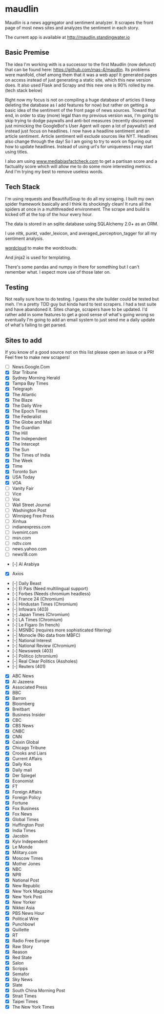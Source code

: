 # maudlin

Maudlin is a news aggregator and sentiment analyzer. It scrapes the front page of most news sites and analyzes the
sentiment in each story.

The current app is available at http://maudlin.standingwater.io

## Basic Premise

The idea I'm working with is a successor to the first Maudlin (now defunct) that can be found here: https://github.com/mas-4/maudlin. Its problems were manifold, chief among them that it was a web app! It generated pages on access instead of just generating a static site, which this new version does. It also used Flask and Scrapy and this new one is 90% rolled by me. (tech stack below)

Right now my focus is not on compiling a huge database of articles (I keep deleting the database as I add features for now) but rather on getting a basic idea of the sentiment of the front page of news sources. Toward that end, in order to stay (more) legal than my previous version was, I'm going to skip trying to dodge paywalls and anti-bot measures (recently discovered just mimicking the GoogleBot's User Agent will open a lot of paywalls!) and instead just focus on headlines. I now have a headline sentiment and an article sentiment. Article sentiment will exclude sources like NYT. Headlines also change through the day! So I am going to try to work on figuring out how to update headlines. Instead of using url's for uniqueness I may start using titles.

I also am using www.mediabiasfactcheck.com to get a partisan score and a factuality score which will allow me to do some more interesting metrics. And I'm trying my best to remove useless words.

## Tech Stack

I'm using requests and BeautifulSoup to do all my scraping. I built my own spider framework basically and I think its shockingly clean! It runs all the spiders at once in a multithreaded environment. The scrape and build is kicked off at the top of the hour every hour.

The data is stored in an sqlite database using SQLAlchemy 2.0+ as an ORM.

I use nltk, punkt, vader_lexicon, and averaged_perceptron_tagger for all my sentiment analysis.

[wordcloud](https://pypi.org/project/wordcloud/) to make the wordclouds.

And jinja2 is used for templating.

There's some pandas and numpy in there for something but I can't remember what. I expect more use of those later on.

## Testing

Not really sure how to do testing. I guess the site builder could be tested but meh. I'm a pretty TDD guy but kinda hard to test scrapers. I had a test suite and have abandoned it. Sites change, scrapers have to be updated. I'd rather add in some features to get a good sense of what's going wrong so eventually I'm going to add an email system to just send me a daily update of what's failing to get parsed.

## Sites to add

If you know of a good source not on this list please open an issue or a PR! Feel free to make new scrapers!


- [ ] News.Google.Com
- [X] Star Tribune
- [X] Sydney Morning Herald
- [X] Tampa Bay Times
- [X] Telegraph
- [X] The Atlantic
- [X] The Blaze
- [X] The Daily Wire
- [X] The Epoch Times
- [X] The Federalist
- [X] The Globe and Mail
- [X] The Guardian
- [X] The Hill
- [X] The Independent
- [X] The Intercept
- [X] The Sun
- [X] The Times of India
- [X] The Week
- [X] Time
- [X] Toronto Sun
- [X] USA Today
- [X] VOA
- [ ] Vanity Fair
- [ ] Vice
- [ ] Vox
- [ ] Wall Street Journal
- [ ] Washington Post
- [ ] Winnipeg Free Press
- [ ] Xinhua
- [ ] indianexpress.com
- [ ] livemint.com
- [ ] msn.com
- [ ] ndtv.com
- [ ] news.yahoo.com
- [ ] news18.com
- [-] Al Arabiya
- [X] Axios
- [-] Daily Beast
- [-] El Pais (Need multilingual support)
- [-] Forbes (Needs chromium headless)
- [-] France 24 (Chromium)
- [-] Hindustan Times (Chromium)
- [-] Infowars (403)
- [-] Japan Times (Chromium)
- [-] LA Times (Chromium)
- [-] Le Figaro (In french)
- [-] MSNBC (requires more sophisticated filtering)
- [-] Monocle (No data from MBFC)
- [-] National Interest
- [-] National Review (Chromium)
- [-] Newsweek (403)
- [-] Politico (chromium)
- [-] Real Clear Politics (Assholes)
- [-] Reuters (401)
- [X] ABC News
- [X] Al Jazeera
- [X] Associated Press
- [X] BBC
- [X] Barron
- [X] Bloomberg
- [X] Breitbart
- [X] Business Insider
- [X] CBC
- [X] CBS News
- [X] CNBC
- [X] CNN
- [X] Caixin Global
- [X] Chicago Tribune
- [X] Crooks and Liars
- [X] Current Affairs
- [X] Daily Kos
- [X] Daily mail
- [X] Der Spiegel
- [X] Economist
- [X] FT
- [X] Foreign Affairs
- [X] Foreign Policy
- [X] Fortune
- [X] Fox Business
- [X] Fox News
- [X] Global Times
- [X] Huffington Post
- [X] India Times
- [X] Jacobin
- [X] Kyiv Independent
- [X] Le Monde
- [X] Military.com
- [X] Moscow Times
- [X] Mother Jones
- [X] NBC
- [X] NPR
- [X] National Post
- [X] New Republic
- [X] New York Magazine
- [X] New York Post
- [X] New Yorker
- [X] Nikkei Asia
- [X] PBS News Hour
- [X] Political Wire
- [X] Punchbowl
- [X] Quillette
- [X] RT
- [X] Radio Free Europe
- [X] Raw Story
- [X] Reason
- [X] Red State
- [X] Salon
- [X] Scripps
- [X] Semafor
- [X] Sky News
- [X] Slate
- [X] South China Morning Post
- [X] Strait Times
- [X] Taipei Times
- [X] The New York Times